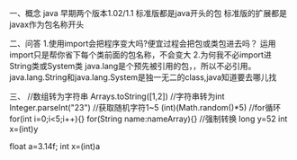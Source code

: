 一、概念
java 早期两个版本1.02/1.1
标准版都是java开头的包
标准版的扩展都是javax作为包名称开头

二、问答
1.使用import会把程序变大吗?便宜过程会把包或类包进去吗？
运用import只是帮你省下每个类前面的包名称，不会变大
2.为何我不必import进String类或System类
java.lang是个预先被引用的包，，所以不必引用。
java.lang.String和java.lang.System是独一无二的class,java知道要去哪儿找

三、
//数组转为字符串
Arrays.toString([1,2])
//字符串转为int
Integer.parseInt("23")
//获取随机字符1~5
(int)(Math.random()*5)
//for循环
for(int i=0;i<5;i++){}
for(String name:nameArray){}
//强制转换
long y=52
int x=(int)y

float a=3.14f;
int x=(int)a
